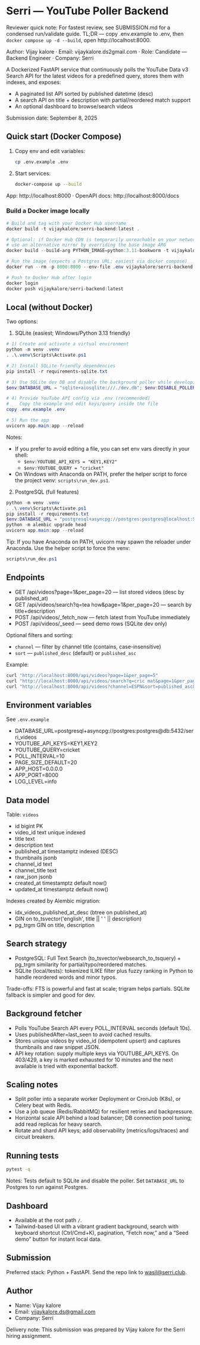 # Serri — YouTube Poller Backend

Reviewer quick note: For fastest review, see SUBMISSION.md for a condensed run/validate guide. TL;DR — copy .env.example to .env, then `docker compose up -d --build`, open http://localhost:8000.

Author: Vijay kalore · Email: vijaykalore.ds2gmail.com · Role: Candidate — Backend Engineer · Company: Serri

A Dockerized FastAPI service that continuously polls the YouTube Data v3 Search API for the latest videos for a predefined query, stores them with indexes, and exposes:
- A paginated list API sorted by published datetime (desc)
- A search API on title + description with partial/reordered match support
- An optional dashboard to browse/search videos

Submission date: September 8, 2025

## Quick start (Docker Compose)

1. Copy env and edit variables:
   
	```bash
	cp .env.example .env
	```

2. Start services:
   
	```bash
	docker-compose up --build
	```

App: http://localhost:8000 · OpenAPI docs: http://localhost:8000/docs

### Build a Docker image locally

```powershell
# Build and tag with your Docker Hub username
docker build -t vijaykalore/serri-backend:latest .

# Optional: if Docker Hub CDN is temporarily unreachable on your network,
# use an alternative mirror by overriding the base image ARG
docker build --build-arg PYTHON_IMAGE=python:3.11-bookworm -t vijaykalore/serri-backend:latest .

# Run the image (expects a Postgres URL; easiest via docker compose)
docker run --rm -p 8000:8000 --env-file .env vijaykalore/serri-backend:latest

# Push to Docker Hub after login
docker login
docker push vijaykalore/serri-backend:latest
```

## Local (without Docker)

Two options:

1) SQLite (easiest; Windows/Python 3.13 friendly)

```powershell
# 1) Create and activate a virtual environment
python -m venv .venv
. .\.venv\Scripts\Activate.ps1

# 2) Install SQLite-friendly dependencies
pip install -r requirements-sqlite.txt

# 3) Use SQLite dev DB and disable the background poller while developing
$env:DATABASE_URL = "sqlite+aiosqlite:///./dev.db"; $env:DISABLE_POLLER = "1"

# 4) Provide YouTube API config via .env (recommended)
#    Copy the example and edit keys/query inside the file
copy .env.example .env

# 5) Run the app
uvicorn app.main:app --reload
```

Notes:
- If you prefer to avoid editing a file, you can set env vars directly in your shell:
	- `$env:YOUTUBE_API_KEYS = "KEY1,KEY2"`
	- `$env:YOUTUBE_QUERY = "cricket"`
- On Windows with Anaconda on PATH, prefer the helper script to force the project venv: `scripts\run_dev.ps1`.

2) PostgreSQL (full features)

```powershell
python -m venv .venv
. .\.venv\Scripts\Activate.ps1
pip install -r requirements.txt
$env:DATABASE_URL = "postgresql+asyncpg://postgres:postgres@localhost:5432/serri_videos"
python -m alembic upgrade head
uvicorn app.main:app --reload
```

Tip: If you have Anaconda on PATH, uvicorn may spawn the reloader under Anaconda. Use the helper script to force the venv:

```powershell
scripts\run_dev.ps1
```

## Endpoints

- GET /api/videos?page=1&per_page=20 — list stored videos (desc by published_at)
- GET /api/videos/search?q=tea how&page=1&per_page=20 — search by title+description
- POST /api/videos/_fetch_now — fetch latest from YouTube immediately
- POST /api/videos/_seed — seed demo rows (SQLite dev only)

Optional filters and sorting:
- `channel` — filter by channel title (contains, case-insensitive)
- `sort` — `published_desc` (default) or `published_asc`

Example:

```bash
curl "http://localhost:8000/api/videos?page=1&per_page=5"
curl "http://localhost:8000/api/videos/search?q=cric mat&page=1&per_page=5"
curl "http://localhost:8000/api/videos?channel=ESPN&sort=published_asc&page=1&per_page=6"
```

## Environment variables

See `.env.example`

- DATABASE_URL=postgresql+asyncpg://postgres:postgres@db:5432/serri_videos
- YOUTUBE_API_KEYS=KEY1,KEY2
- YOUTUBE_QUERY=cricket
- POLL_INTERVAL=10
- PAGE_SIZE_DEFAULT=20
- APP_HOST=0.0.0.0
- APP_PORT=8000
- LOG_LEVEL=info

## Data model

Table: `videos`

- id bigint PK
- video_id text unique indexed
- title text
- description text
- published_at timestamptz indexed (DESC)
- thumbnails jsonb
- channel_id text
- channel_title text
- raw_json jsonb
- created_at timestamptz default now()
- updated_at timestamptz default now()

Indexes created by Alembic migration:

- idx_videos_published_at_desc (btree on published_at)
- GIN on to_tsvector('english', title || ' ' || description)
- pg_trgm GIN on title, description

## Search strategy

- PostgreSQL: Full Text Search (to_tsvector/websearch_to_tsquery) + pg_trgm similarity for partial/typo/reordered matches.
- SQLite (local/tests): tokenized ILIKE filter plus fuzzy ranking in Python to handle reordered words and minor typos.

Trade-offs: FTS is powerful and fast at scale; trigram helps partials. SQLite fallback is simpler and good for dev.

## Background fetcher

- Polls YouTube Search API every POLL_INTERVAL seconds (default 10s).
- Uses publishedAfter=last_seen to avoid cached results.
- Stores unique videos by video_id (idempotent upsert) and captures thumbnails and raw snippet JSON.
- API key rotation: supply multiple keys via YOUTUBE_API_KEYS. On 403/429, a key is marked exhausted for 10 minutes and the next available is tried with exponential backoff.

## Scaling notes

- Split poller into a separate worker Deployment or CronJob (K8s), or Celery beat with Redis.
- Use a job queue (Redis/RabbitMQ) for resilient retries and backpressure.
- Horizontal scale API behind a load balancer; DB connection pool tuning; add read replicas for heavy search.
- Rotate and shard API keys; add observability (metrics/logs/traces) and circuit breakers.

## Running tests

```bash
pytest -q
```

Notes: Tests default to SQLite and disable the poller. Set `DATABASE_URL` to Postgres to run against Postgres.

## Dashboard

- Available at the root path `/`.
- Tailwind-based UI with a vibrant gradient background, search with keyboard shortcut (Ctrl/Cmd+K), pagination, “Fetch now,” and a “Seed demo” button for instant local data.


## Submission

Preferred stack: Python + FastAPI. Send the repo link to wasil@serri.club.
## Author

- Name: Vijay kalore
- Email: vijaykalore.ds@gmail.com
- Company: Serri

Delivery note: This submission was prepared by Vijay kalore for the Serri hiring assignment.
